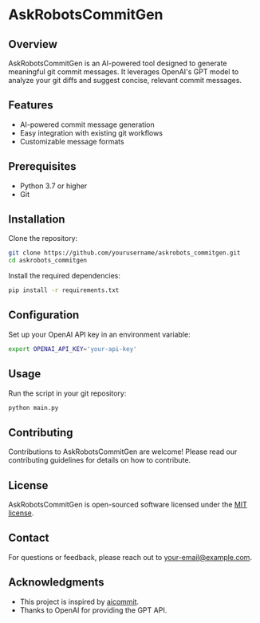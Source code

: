 # AskRobotsCommitGen

## Overview
AskRobotsCommitGen is an AI-powered tool designed to generate meaningful git commit messages. It leverages OpenAI's GPT model to analyze your git diffs and suggest concise, relevant commit messages.

## Features
- AI-powered commit message generation
- Easy integration with existing git workflows
- Customizable message formats

## Prerequisites
- Python 3.7 or higher
- Git

## Installation
Clone the repository:
```bash
git clone https://github.com/yourusername/askrobots_commitgen.git
cd askrobots_commitgen
```

Install the required dependencies:
```bash
pip install -r requirements.txt
```


## Configuration
Set up your OpenAI API key in an environment variable:
```bash
export OPENAI_API_KEY='your-api-key'
```

## Usage
Run the script in your git repository:
```bash
python main.py
```

## Contributing
Contributions to AskRobotsCommitGen are welcome! Please read our contributing guidelines for details on how to contribute.

## License
AskRobotsCommitGen is open-sourced software licensed under the [MIT license](LICENSE).

## Contact
For questions or feedback, please reach out to [your-email@example.com](mailto:your-email@example.com).

## Acknowledgments
- This project is inspired by [aicommit](https://github.com/Nneji123/aicommit).
- Thanks to OpenAI for providing the GPT API.